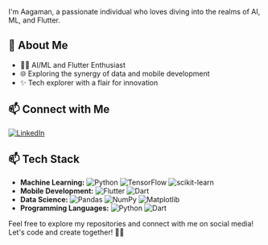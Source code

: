 
I'm Aagaman, a passionate individual who loves diving into the realms of AI, ML, and Flutter.

## 🚀 About Me

- 👨‍💻 AI/ML and Flutter Enthusiast
- 🌐 Exploring the synergy of data and mobile development
- ✨ Tech explorer with a flair for innovation

## 📫 Connect with Me

[![LinkedIn](https://img.shields.io/badge/LinkedIn-aagaman-blue)](www.linkedin.com/in/aagaman-bhattarai-07068122a)


## 📫 Tech Stack

- **Machine Learning:** ![Python](https://img.shields.io/badge/Python-3776AB?logo=python&logoColor=white) ![TensorFlow](https://img.shields.io/badge/TensorFlow-FF6F00?logo=tensorflow&logoColor=white) ![scikit-learn](https://img.shields.io/badge/scikit--learn-F7931E?logo=scikit-learn&logoColor=white)
- **Mobile Development:** ![Flutter](https://img.shields.io/badge/Flutter-02569B?logo=flutter&logoColor=white) ![Dart](https://img.shields.io/badge/Dart-0175C2?logo=dart&logoColor=white)
- **Data Science:** ![Pandas](https://img.shields.io/badge/Pandas-150458?logo=pandas&logoColor=white) ![NumPy](https://img.shields.io/badge/NumPy-013243?logo=numpy&logoColor=white) ![Matplotlib](https://img.shields.io/badge/Matplotlib-11557C?logo=matplotlib&logoColor=white)
- **Programming Languages:** ![Python](https://img.shields.io/badge/Python-3776AB?logo=python&logoColor=white) ![Dart](https://img.shields.io/badge/Dart-0175C2?logo=dart&logoColor=white)



Feel free to explore my repositories and connect with me on social media! Let's code and create together! 🌈✨
